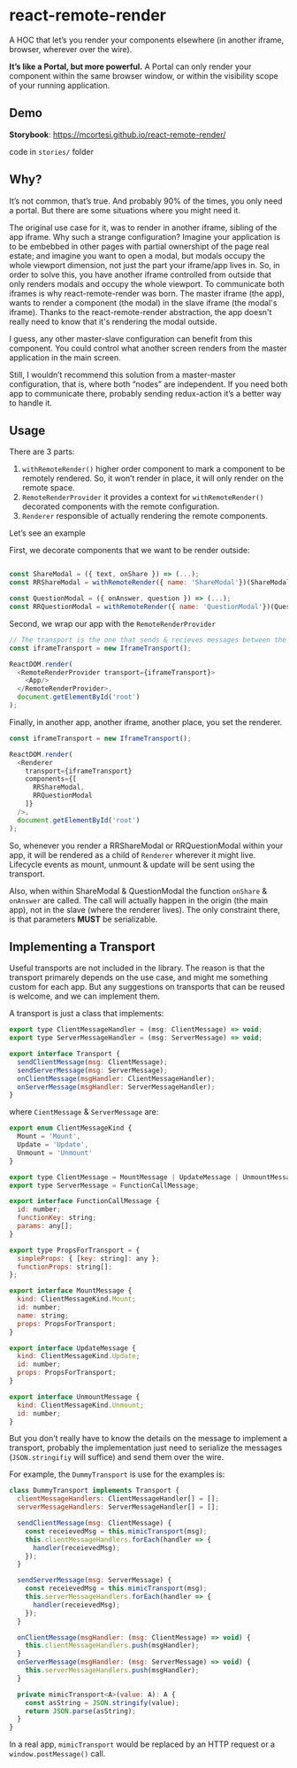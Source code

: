 # react-remote-render

A HOC that let’s you render your components elsewhere (in another iframe,
browser, wherever over the wire). 

**It’s like a Portal, but more powerful.** A Portal can only render your component within the same browser window, or within the visibility scope of your running application.

## Demo

**Storybook**: https://mcortesi.github.io/react-remote-render/

code in `stories/` folder

## Why?

It’s not common, that’s true. And probably 90% of the times, you only need a portal. But there are some situations where you might need it.

The original use case for it, was to render in another iframe, sibling of the app iframe. Why such a strange configuration? Imagine your application is to be embebbed in other pages with partial ownershipt of the page real estate; and imagine you want to open a modal, but modals occupy the whole viewport dimension, not just the part your iframe/app lives in. So, in order to solve this, you have another iframe controlled from outside that only renders modals and occupy the whole viewport. To communicate both iframes is why react-remote-render was born. The master iframe (the app), wants to render a component (the modal) in the slave iframe (the modal's iframe). Thanks to the react-remote-render abstraction, the app doesn't really need to know that it's rendering the modal outside.

I guess, any other master-slave configuration can benefit from this component. You could control what another screen renders from the master application in the main screen.

Still, I wouldn’t recommend this solution from a master-master configuration, that is, where both “nodes” are independent. If you need both app to communicate there, probably sending redux-action it’s a better way to handle it.

## Usage

There are 3 parts:

1. `withRemoteRender()` higher order component to mark a component to be remotely rendered. So, it won’t render in place, it will only render on the remote space.
2. `RemoteRenderProvider` it provides a context for `withRemoteRender()` decorated components with the remote configuration.
3. `Renderer` responsible of actually rendering the remote components.

Let’s see an example

First, we decorate components that we want to be render outside:
```js

const ShareModal = ({ text, onShare }) => (...);
const RRShareModal = withRemoteRender({ name: 'ShareModal'})(ShareModal);

const QuestionModal = ({ onAnswer, question }) => (...);
const RRQuestionModal = withRemoteRender({ name: 'QuestionModal'})(QuestionModal);
```

Second, we wrap our app with the `RemoteRenderProvider`
```js
// The transport is the one that sends & recieves messages between the remote components (Renderer) and the local components (RRQuestionModal & RRShareModal in our case).
const iframeTransport = new IframeTransport();

ReactDOM.render(
  <RemoteRenderProvider transport={iframeTransport}>
    <App/>
  </RemoteRenderProvider>,
  document.getElementById('root')
);
```

Finally, in another app, another iframe, another place, you set the renderer.
```js
const iframeTransport = new IframeTransport();

ReactDOM.render(
  <Renderer
    transport={iframeTransport}
    components={[
      RRShareModal,
      RRQuestionModal
    ]}
  />,
  document.getElementById('root')
);
```

So, whenever you render a RRShareModal or RRQuestionModal within your app, it will be rendered as a child of `Renderer` wherever it might live. Lifecycle events as mount, unmount & update will be sent using the transport.

Also, when within ShareModal & QuestionModal the function `onShare` & `onAnswer` are called. The call will actually happen in the origin (the main app), not in the slave (where the renderer lives). The only constraint there, is that parameters **MUST** be serializable.

## Implementing a Transport

Useful transports are not included in the library. The reason is that the transport primarely depends on the use case, and might me something custom for each app. But any suggestions on transports that
can be reused is welcome, and we can implement them.

A transport is just a class that implements:

```js
export type ClientMessageHandler = (msg: ClientMessage) => void;
export type ServerMessageHandler = (msg: ServerMessage) => void;

export interface Transport {
  sendClientMessage(msg: ClientMessage);
  sendServerMessage(msg: ServerMessage);
  onClientMessage(msgHandler: ClientMessageHandler);
  onServerMessage(msgHandler: ServerMessageHandler);
}
```

where `CientMessage` & `ServerMessage` are:

```js
export enum ClientMessageKind {
  Mount = 'Mount',
  Update = 'Update',
  Unmount = 'Unmount'
}

export type ClientMessage = MountMessage | UpdateMessage | UnmountMessage;
export type ServerMessage = FunctionCallMessage;

export interface FunctionCallMessage {
  id: number;
  functionKey: string;
  params: any[];
}

export type PropsForTransport = {
  simpleProps: { [key: string]: any };
  functionProps: string[];
};

export interface MountMessage {
  kind: ClientMessageKind.Mount;
  id: number;
  name: string;
  props: PropsForTransport;
}

export interface UpdateMessage {
  kind: ClientMessageKind.Update;
  id: number;
  props: PropsForTransport;
}

export interface UnmountMessage {
  kind: ClientMessageKind.Unmount;
  id: number;
}
```

But you don't really have to know the details on the message to implement a transport, probably the implementation just need to serialize the messages (`JSON.stringifiy` will suffice) and send them over the wire.

For example, the `DummyTransport` is use for the examples is:

```js
class DummyTransport implements Transport {
  clientMessageHandlers: ClientMessageHandler[] = [];
  serverMessageHandlers: ServerMessageHandler[] = [];

  sendClientMessage(msg: ClientMessage) {
    const receievedMsg = this.mimicTransport(msg);
    this.clientMessageHandlers.forEach(handler => {
      handler(receievedMsg);
    });
  }

  sendServerMessage(msg: ServerMessage) {
    const receievedMsg = this.mimicTransport(msg);
    this.serverMessageHandlers.forEach(handler => {
      handler(receievedMsg);
    });
  }

  onClientMessage(msgHandler: (msg: ClientMessage) => void) {
    this.clientMessageHandlers.push(msgHandler);
  }
  onServerMessage(msgHandler: (msg: ServerMessage) => void) {
    this.serverMessageHandlers.push(msgHandler);
  }

  private mimicTransport<A>(value: A): A {
    const asString = JSON.stringify(value);
    return JSON.parse(asString);
  }
}
```

In a real app, `mimicTransport` would be replaced by an HTTP request or a `window.postMessage()` call.


